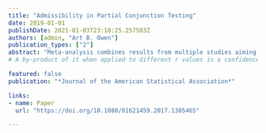 ```yaml
---
title: "Admissibility in Partial Conjunction Testing"
date: 2019-01-01
publishDate: 2021-01-03T23:18:25.257503Z
authors: [admin, "Art B. Owen"]
publication_types: ["2"]
abstract: "Meta-analysis combines results from multiple studies aiming to increase power in finding their common effect. It would typically reject the null hypothesis of no effect if any one of the studies shows strong significance. The partial conjunction null hypothesis is rejected only when at least r of n component hypotheses are nonnull with r = 1 corresponding to a usual meta-analysis. Compared with meta-analysis, it can encourage replicable findings across studies. "
# A by-product of it when applied to different r values is a confidence interval of r quantifying the proportion of nonnull studies. Benjamini and Heller (2008) provided a valid test for the partial conjunction null by ignoring the \code{r - 1} smallest p-values and applying a valid meta-analysis p-value to the remaining \code{n - r + 1} p-values. We provide sufficient and necessary conditions of admissible combined p-value for the partial conjunction hypothesis among monotone tests. Non-monotone tests always dominate monotone tests but are usually too unreasonable to be used in practice. Based on these findings, we propose a generalized form of Benjamini and Heller?s test which allows usage of various types of meta-analysis p-values, and apply our method to an example in assessing replicable benefit of new anticoagulants across subgroups of patients for stroke prevention."

featured: false
publication: "*Journal of the American Statistical Association*"

links:
- name: Paper
  url: "https://doi.org/10.1080/01621459.2017.1385465"

---
```


